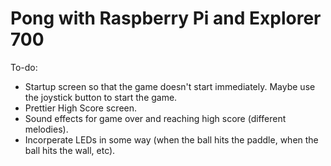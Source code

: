 # Pong with Raspberry Pi and Explorer 700

To-do:
- Startup screen so that the game doesn't start immediately. Maybe use the joystick button to start the game.
- Prettier High Score screen.
- Sound effects for game over and reaching high score (different melodies).
- Incorperate LEDs in some way (when the ball hits the paddle, when the ball hits the wall, etc).

